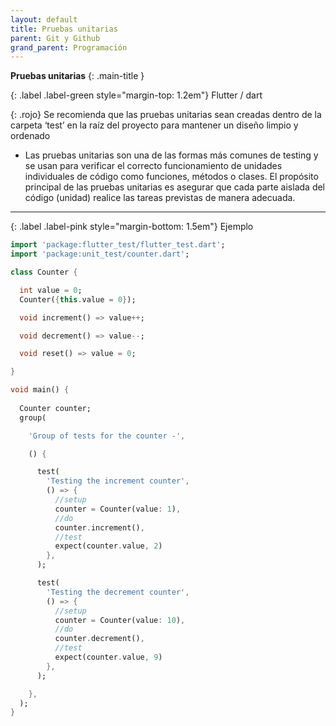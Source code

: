 ```yaml
---
layout: default
title: Pruebas unitarias
parent: Git y Github
grand_parent: Programación
---
```


<div class="code-example" markdown="1">

**Pruebas unitarias**
{: .main-title }

{: .label .label-green style="margin-top: 1.2em"}
Flutter / dart

{: .rojo}
Se recomienda que las pruebas unitarias sean creadas dentro de la carpeta ‘test’ en la raíz del proyecto para mantener un diseño limpio y ordenado

- Las pruebas unitarias son una de las formas más comunes de testing y se usan para verificar el correcto funcionamiento de unidades individuales de código como funciones, métodos o clases. El propósito principal de las pruebas unitarias es asegurar que cada parte aislada del código (unidad) realice las tareas previstas de manera adecuada.

---

{: .label .label-pink style="margin-bottom: 1.5em"}
Ejemplo

```dart
import 'package:flutter_test/flutter_test.dart';
import 'package:unit_test/counter.dart';

class Counter {

  int value = 0;
  Counter({this.value = 0});

  void increment() => value++;

  void decrement() => value--;

  void reset() => value = 0;

}

void main() {
  
  Counter counter;
  group(

    'Group of tests for the counter -',

    () {

      test(
        'Testing the increment counter',
        () => {
          //setup
          counter = Counter(value: 1),
          //do
          counter.increment(),
          //test
          expect(counter.value, 2)
        },
      );

      test(
        'Testing the decrement counter',
        () => {
          //setup
          counter = Counter(value: 10),
          //do
          counter.decrement(),
          //test
          expect(counter.value, 9)
        },
      );

    },
  );
}
```

</div>